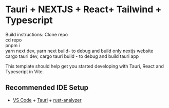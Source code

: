 # Tauri + NEXTJS + React+ Tailwind + Typescript
  
Build instructions:
Clone repo  
cd repo  
pnpm i  
yarn next dev, yarn next build- to debug and build only nextjs website  
cargo tauri dev, cargo tauri build - to debug and build tauri app  
  
This template should help get you started developing with Tauri, React and Typescript in Vite.

## Recommended IDE Setup

- [VS Code](https://code.visualstudio.com/) + [Tauri](https://marketplace.visualstudio.com/items?itemName=tauri-apps.tauri-vscode) + [rust-analyzer](https://marketplace.visualstudio.com/items?itemName=rust-lang.rust-analyzer)
